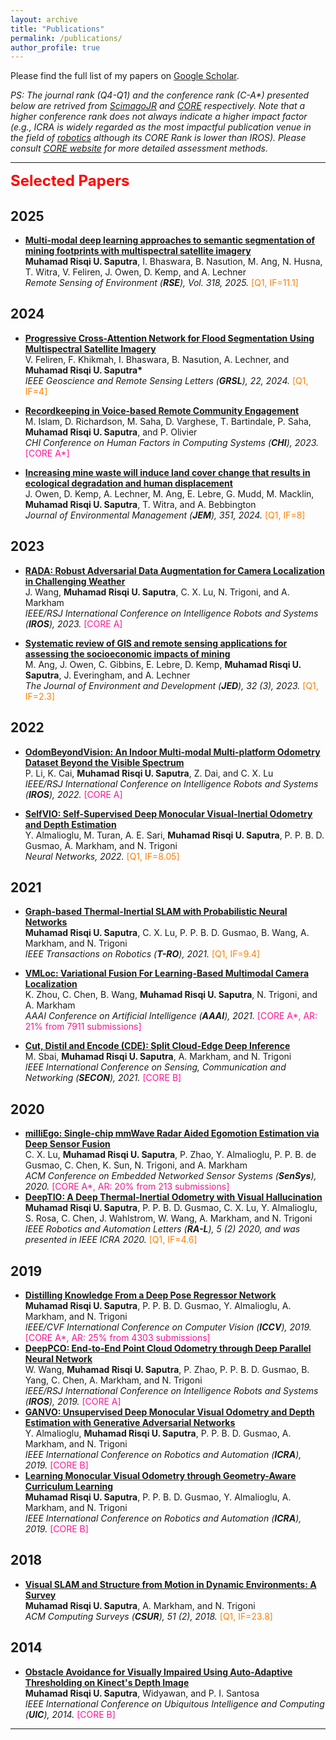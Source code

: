 ```yaml
---
layout: archive
title: "Publications"
permalink: /publications/
author_profile: true
---
```

Please find the full list of my papers on [Google Scholar](https://scholar.google.com/citations?user=7wZkVT8AAAAJ&hl=en).

_PS: The journal rank (Q4-Q1) and the conference rank (C-A*) presented below are retrived from [ScimagoJR](https://www.scimagojr.com/) and [CORE](http://portal.core.edu.au/conf-ranks/) respectively. Note that a higher conference rank does not always indicate a higher impact factor (e.g., ICRA is widely regarded as the most impactful publication venue in the field of [robotics](https://scholar.google.com/citations?view_op=top_venues&hl=en&vq=eng_robotics) although its CORE Rank is lower than IROS). Please consult [CORE website](http://www.core.edu.au/conference-portal) for more detailed assessment methods._

[//]: # (------)
[//]: # (<font size="5" color="green"><b>Pre-print</b></font>)

------
<font size="5" color="red"><b>Selected Papers</b></font>

2025
----
- <b>[Multi-modal deep learning approaches to semantic segmentation of mining footprints with multispectral satellite imagery](https://www.sciencedirect.com/science/article/pii/S0034425724006102) </b> 
<br> <b>Muhamad Risqi U. Saputra</b>, I. Bhaswara, B. Nasution, M. Ang, N. Husna, T. Witra, V. Feliren, J. Owen, D. Kemp, and A. Lechner <br>
<i> Remote Sensing of Environment (<b>RSE</b>), Vol. 318, 2025. </i> <font color="#FF7F00">[Q1, IF=11.1]</font>


2024
----
- <b>[Progressive Cross-Attention Network for Flood Segmentation Using Multispectral Satellite Imagery](https://ieeexplore.ieee.org/abstract/document/10750225) </b> 
<br>  V. Feliren, F. Khikmah, I. Bhaswara, B. Nasution, A. Lechner, and <b>Muhamad Risqi U. Saputra*</b> <br>
<i> IEEE Geoscience and Remote Sensing Letters (<b>GRSL</b>), 22, 2024. </i> <font color="#FF7F00">[Q1, IF=4]</font>

- <b>[Recordkeeping in Voice-based Remote Community Engagement](https://dl.acm.org/doi/full/10.1145/3613904.3642779) </b> 
<br>  M. Islam, D. Richardson, M. Saha, D. Varghese, T. Bartindale, P. Saha, <b>Muhamad Risqi U. Saputra</b>, and P. Olivier<br>
<i> CHI Conference on Human Factors in Computing Systems (<b>CHI</b>), 2023. </i> <font color="#FF1493">[CORE A*]</font>

- <b>[Increasing mine waste will induce land cover change that results in ecological degradation and human displacement](https://www.sciencedirect.com/science/article/pii/S0301479723024799) </b> 
<br>  J. Owen, D. Kemp, A. Lechner, M. Ang, E. Lebre, G. Mudd, M. Macklin, <b>Muhamad Risqi U. Saputra</b>, T. Witra, and A. Bebbington <br>
<i> Journal of Environmental Management (**JEM**), 351, 2024. </i> <font color="#FF7F00">[Q1, IF=8]</font>


2023
----
- <b>[RADA: Robust Adversarial Data Augmentation for Camera Localization in Challenging Weather](https://arxiv.org/abs/2112.02469) </b> 
<br>  J. Wang, <b>Muhamad Risqi U. Saputra</b>, C. X. Lu, N. Trigoni, and A. Markham <br>
<i> IEEE/RSJ International Conference on Intelligence Robots and Systems (<b>IROS</b>), 2023. </i> <font color="#FF1493">[CORE A]</font>

- <b>[Systematic review of GIS and remote sensing applications for assessing the socioeconomic impacts of mining](https://journals.sagepub.com/doi/full/10.1177/10704965231190126) </b> 
<br>  M. Ang, J. Owen, C. Gibbins, E. Lebre, D. Kemp, <b>Muhamad Risqi U. Saputra</b>, J. Everingham, and A. Lechner <br>
<i> The Journal of Environment and Development (**JED**), 32 (3), 2023. </i> <font color="#FF7F00">[Q1, IF=2.3]</font>


2022
----
- <b>[OdomBeyondVision: An Indoor Multi-modal Multi-platform Odometry Dataset Beyond the Visible Spectrum](https://arxiv.org/pdf/2206.01589.pdf)</b> 
<br>  P. Li, K. Cai, <b>Muhamad Risqi U. Saputra</b>, Z. Dai, and C. X. Lu <br>
<i> IEEE/RSJ International Conference on Intelligence Robots and Systems (<b>IROS</b>), 2022. </i> <font color="#FF1493">[CORE A]</font>

- <b>[SelfVIO: Self-Supervised Deep Monocular Visual-Inertial Odometry and Depth Estimation](https://www.sciencedirect.com/science/article/pii/S0893608022000752) </b> 
<br>  Y. Almalioglu, M. Turan, A. E. Sari, <b>Muhamad Risqi U. Saputra</b>, P. P. B. D. Gusmao, A. Markham, and N. Trigoni <br>
<i> Neural Networks, 2022. </i> <font color="#FF7F00">[Q1, IF=8.05]</font>


2021
----
- <b>[Graph-based Thermal-Inertial SLAM with Probabilistic Neural Networks](https://arxiv.org/abs/2104.07196) </b> 
<br><b>Muhamad Risqi U. Saputra</b>, C. X. Lu, P. P. B. D. Gusmao, B. Wang, A. Markham, and N. Trigoni <br>
<i> IEEE Transactions on Robotics (<b>T-RO</b>), 2021. </i> <font color="#FF7F00">[Q1, IF=9.4]</font>

- <b>[VMLoc: Variational Fusion For Learning-Based Multimodal Camera Localization](https://risqiutama.github.io/publication/vmloc_2021) </b> 
<br> K. Zhou, C. Chen, B. Wang, <b>Muhamad Risqi U. Saputra</b>, N. Trigoni, and A. Markham <br>
<i> AAAI Conference on Artificial Intelligence (<b>AAAI</b>), 2021. </i> <font color="#FF1493">[CORE A*, AR: 21% from 7911 submissions]</font>

- <b>[Cut, Distil and Encode (CDE): Split Cloud-Edge  Deep Inference](https://ieeexplore.ieee.org/abstract/document/9491600) </b> 
<br> M. Sbai, <b>Muhamad Risqi U. Saputra</b>, A. Markham, and N. Trigoni <br>
<i> IEEE International Conference on Sensing, Communication and Networking  (<b>SECON</b>), 2021. </i> <font color="#FF1493">[CORE B]</font>

2020
----
- <b>[milliEgo: Single-chip mmWave Radar Aided Egomotion Estimation via Deep Sensor Fusion](https://arxiv.org/pdf/2006.02266) </b> 
<br> C. X. Lu, <b>Muhamad Risqi U. Saputra</b>, P. Zhao, Y. Almalioglu, P. P. B. de Gusmao, C. Chen, K. Sun, N. Trigoni, and A. Markham <br>
<i> ACM Conference on Embedded Networked Sensor Systems (<b>SenSys</b>), 2020. </i> <font color="#FF1493">[CORE A*, AR: 20% from 213 submissions]</font>
- <b>[DeepTIO: A Deep Thermal-Inertial Odometry with Visual Hallucination](https://www.cs.ox.ac.uk/files/11551/RAL2020_DeepTIO.pdf) </b> 
<br> <b>Muhamad Risqi U. Saputra</b>, P. P. B. D. Gusmao, C. X. Lu, Y. Almalioglu, S. Rosa, C. Chen, J. Wahlstrom, W. Wang, A. Markham, and N. Trigoni <br>
<i> IEEE Robotics and Automation Letters (<b>RA-L</b>), 5 (2) 2020, and was presented in IEEE ICRA 2020. </i> <font color="#FF7F00">[Q1, IF=4.6]</font> 

2019
----
- <b>[Distilling Knowledge From a Deep Pose Regressor Network](https://openaccess.thecvf.com/content_ICCV_2019/papers/Saputra_Distilling_Knowledge_From_a_Deep_Pose_Regressor_Network_ICCV_2019_paper.pdf) </b> 
<br> <b>Muhamad Risqi U. Saputra</b>, P. P. B. D. Gusmao, Y. Almalioglu, A. Markham, and N. Trigoni <br>
<i> IEEE/CVF International Conference on Computer Vision (<b>ICCV</b>), 2019. </i> <font color="#FF1493">[CORE A*, AR: 25% from 4303 submissions]</font>
- <b>[DeepPCO: End-to-End Point Cloud Odometry through Deep Parallel Neural Network](https://arxiv.org/pdf/1910.11088) </b> 
<br> W. Wang, <b>Muhamad Risqi U. Saputra</b>, P. Zhao, P. P. B. D. Gusmao, B. Yang, C. Chen, A. Markham, and N. Trigoni <br>
<i> IEEE/RSJ International Conference on Intelligence Robots and Systems (<b>IROS</b>), 2019. </i> <font color="#FF1493">[CORE A]</font>
- <b>[GANVO: Unsupervised Deep Monocular Visual Odometry and Depth Estimation with Generative Adversarial Networks](https://arxiv.org/pdf/1809.05786) </b> 
<br>  Y. Almalioglu, <b>Muhamad Risqi U. Saputra</b>, P. P. B. D. Gusmao, A. Markham, and N. Trigoni <br>
<i> IEEE International Conference on Robotics and Automation (<b>ICRA</b>), 2019. </i> <font color="#FF1493">[CORE B]</font>
- <b>[Learning Monocular Visual Odometry through Geometry-Aware Curriculum Learning](https://arxiv.org/pdf/1903.10543) </b> 
<br> <b>Muhamad Risqi U. Saputra</b>, P. P. B. D. Gusmao, Y. Almalioglu, A. Markham, and N. Trigoni <br>
<i> IEEE International Conference on Robotics and Automation (<b>ICRA</b>), 2019. </i> <font color="#FF1493">[CORE B]</font>

2018
----
- <b>[Visual SLAM and Structure from Motion in Dynamic Environments: A Survey](https://www.cs.ox.ac.uk/files/9926/Visual%20Slam.pdf) </b> 
<br> <b>Muhamad Risqi U. Saputra</b>, A. Markham, and N. Trigoni <br>
<i> ACM Computing Surveys (<b>CSUR</b>), 51 (2), 2018. </i> <font color="#FF7F00">[Q1, IF=23.8]</font> 

2014
----
- <b>[Obstacle Avoidance for Visually Impaired Using Auto-Adaptive Thresholding on Kinect's Depth Image](https://www.researchgate.net/profile/Muhamad-Risqi-Utama-Saputra/publication/269573442_Obstacle_Avoidance_for_Visually_Impaired_Using_Auto-Adaptive_Thresholding_on_Kinect's_Depth_Image/links/558eff7a08ae15962d8b070f/Obstacle-Avoidance-for-Visually-Impaired-Using-Auto-Adaptive-Thresholding-on-Kinects-Depth-Image.pdf) </b> 
<br> <b>Muhamad Risqi U. Saputra</b>, Widyawan, and P. I. Santosa <br>
<i> IEEE International Conference on Ubiquitous Intelligence and Computing (<b>UIC</b>), 2014. </i> <font color="#FF1493">[CORE B]</font>

-----
